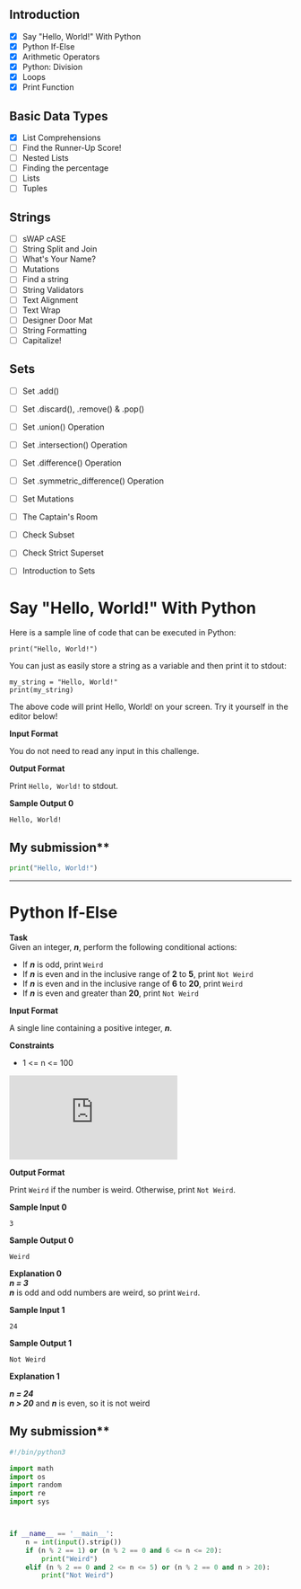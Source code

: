 ## Introduction
- [x] Say "Hello, World!" With Python
- [x] Python If-Else
- [x] Arithmetic Operators
- [x] Python: Division
- [x] Loops
- [x] Print Function

## Basic Data Types
- [x] List Comprehensions
- [ ] Find the Runner-Up Score!
- [ ] Nested Lists
- [ ] Finding the percentage
- [ ] Lists
- [ ] Tuples

## Strings
- [ ] sWAP cASE
- [ ] String Split and Join
- [ ] What's Your Name?
- [ ] Mutations
- [ ] Find a string
- [ ] String Validators
- [ ] Text Alignment
- [ ] Text Wrap
- [ ] Designer Door Mat
- [ ] String Formatting
- [ ] Capitalize!

## Sets
- [ ] Set .add()
- [ ] Set .discard(), .remove() & .pop()
- [ ] Set .union() Operation
- [ ] Set .intersection() Operation
- [ ] Set .difference() Operation
- [ ] Set .symmetric_difference() Operation
- [ ] Set Mutations
- [ ] The Captain's Room
- [ ] Check Subset
- [ ] Check Strict Superset
- [ ] Introduction to Sets




# Say "Hello, World!" With Python

Here is a sample line of code that can be executed in Python:
```
print("Hello, World!")
```
You can just as easily store a string as a variable and then print it to stdout:
```
my_string = "Hello, World!"
print(my_string)
```
The above code will print Hello, World! on your screen. Try it yourself in the editor below!

**Input Format**

You do not need to read any input in this challenge.

**Output Format**

Print `Hello, World!` to stdout.

**Sample Output 0**
```
Hello, World!
```

## My submission**
```python
print("Hello, World!")
```

---

# Python If-Else

**Task**  
Given an integer, ***n***, perform the following conditional actions:

- If ***n*** is odd, print `Weird`
- If ***n*** is even and in the inclusive range of **2** to **5**, print `Not Weird`
- If ***n*** is even and in the inclusive range of **6** to **20**, print `Weird`
- If ***n*** is even and greater than **20**, print `Not Weird`

**Input Format**

A single line containing a positive integer, ***n***.

**Constraints**  
- 1 <= n <= 100

![\Large -1 \le n \le 100](https://latex.codecogs.com/svg.latex?x%3D%5Cfrac%7B-b%5Cpm%5Csqrt%7Bb%5E2-4ac%7D%7D%7B2a%7D)

**Output Format**

Print `Weird` if the number is weird. Otherwise, print `Not Weird`.

**Sample Input 0**
```
3
```

**Sample Output 0**
```
Weird
```

**Explanation 0**  
***n = 3***   
***n*** is odd and odd numbers are weird, so print `Weird`.

**Sample Input 1**
```
24
```

**Sample Output 1**
```
Not Weird
```

**Explanation 1**

***n = 24***   
***n > 20*** and ***n*** is even, so it is not weird

## My submission**
```python
#!/bin/python3

import math
import os
import random
import re
import sys



if __name__ == '__main__':
    n = int(input().strip())
    if (n % 2 == 1) or (n % 2 == 0 and 6 <= n <= 20):
        print("Weird")
    elif (n % 2 == 0 and 2 <= n <= 5) or (n % 2 == 0 and n > 20):
        print("Not Weird")
```